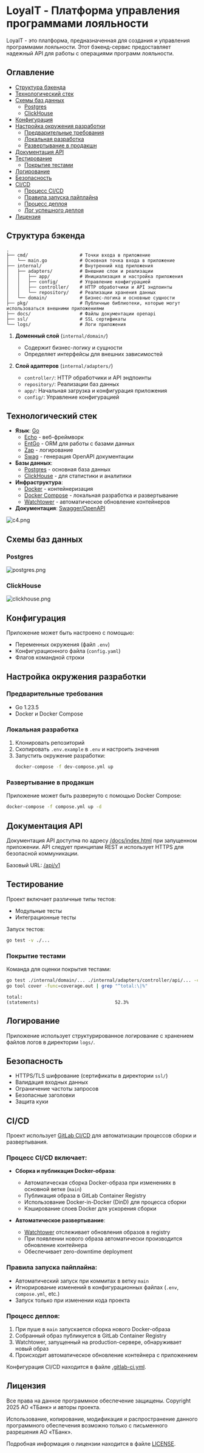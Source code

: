 # LoyalT - Платформа управления программами лояльности

LoyalT - это платформа, предназначенная для создания и управления программами лояльности. Этот бэкенд-сервис
предоставляет надежный API для работы с операциями программ лояльности.

## Оглавление

- [Структура бэкенда](#структура-бэкенда)
- [Технологический стек](#технологический-стек)
- [Схемы баз данных](#схемы-баз-данных)
    - [Postgres](#postgres)
    - [ClickHouse](#clickhouse)
- [Конфигурация](#конфигурация)
- [Настройка окружения разработки](#настройка-окружения-разработки)
    - [Предварительные требования](#предварительные-требования)
    - [Локальная разработка](#локальная-разработка)
    - [Развертывание в продакшн](#развертывание-в-продакшн)
- [Документация API](#документация-api)
- [Тестирование](#тестирование)
    - [Покрытие тестами](#покрытие-тестами)
- [Логирование](#логирование)
- [Безопасность](#безопасность)
- [CI/CD](#cicd)
    - [Процесс CI/CD](#процесс-cicd-включает)
    - [Правила запуска пайплайна](#правила-запуска-пайплайна)
    - [Процесс деплоя](#процесс-деплоя)
    - [Лог успешного деплоя](#лог-успешного-деплоя-gitlab)
- [Лицензия](#лицензия)

## Структура бэкенда

```
.
├── cmd/                   # Точки входа в приложение
│   └── main.go            # Основная точка входа в приложение
├── internal/              # Внутренний код приложения
│   ├── adapters/          # Внешние слои и реализации
│   │   ├── app/           # Инициализация и настройка приложения
│   │   ├── config/        # Управление конфигурацией
│   │   ├── controller/    # HTTP обработчики и API эндпоинты
│   │   └── repository/    # Реализации хранения данных
│   └── domain/            # Бизнес-логика и основные сущности
├── pkg/                   # Публичные библиотеки, которые могут использоваться внешними приложениями
├── docs/                  # Файлы документации openapi
├── ssl/                   # SSL сертификаты
└── logs/                  # Логи приложения
```

1. **Доменный слой** (`internal/domain/`)
    - Содержит бизнес-логику и сущности
    - Определяет интерфейсы для внешних зависимостей

2. **Слой адаптеров** (`internal/adapters/`)
    - `controller/`: HTTP обработчики и API эндпоинты
    - `repository/`: Реализации баз данных
    - `app/`: Начальная загрузка и конфигурация приложения
    - `config/`: Управление конфигурацией

## Технологический стек

- **Язык**: [Go](https://go.dev/doc/)
    - [Echo](https://echo.labstack.com/) - веб-фреймворк
    - [EntGo](https://entgo.io/) - ORM для работы с базами данных
    - [Zap](https://pkg.go.dev/go.uber.org/zap) - логирование
    - [Swag](https://github.com/swaggo/swag) - генерация OpenAPI документации
- **Базы данных**:
    - [Postgres](https://www.postgresql.org/docs/) - основная база данных
    - [ClickHouse](https://clickhouse.com/docs) - для статистики и аналитики
- **Инфраструктура**:
    - [Docker](https://docs.docker.com/) - контейнеризация
    - [Docker Compose](https://docs.docker.com/compose/) - локальная разработка и развертывание
    - [Watchtower](https://containrrr.dev/watchtower/) - автоматическое обновление контейнеров
- **Документация**: [Swagger/OpenAPI](https://swagger.io/specification/v2/)

![с4.png](img/с4.png)

## Схемы баз данных

### Postgres

![postgres.png](img/postgres.png)

### ClickHouse

![clickhouse.png](img/clickhouse.png)

## Конфигурация

Приложение может быть настроено с помощью:

- Переменных окружения (файл `.env`)
- Конфигурационного файла (`config.yaml`)
- Флагов командной строки

## Настройка окружения разработки

### Предварительные требования

- Go 1.23.5
- Docker и Docker Compose

### Локальная разработка

1. Клонировать репозиторий
2. Скопировать `.env.example` в `.env` и настроить значения
3. Запустить окружение разработки:
   ```bash
   docker-compose -f dev-compose.yml up
   ```

### Развертывание в продакшн

Приложение может быть развернуто с помощью Docker Compose:

```bash
docker-compose -f compose.yml up -d
```

## Документация API

Документация API доступна по
адресу [/docs/index.html](https://prod-team-22-t62v97db.final.prodcontest.ru/api/v1/docs/index.html) при запущенном
приложении. API следует принципам REST и использует HTTPS для безопасной коммуникации.

Базовый URL: [/api/v1](https://prod-team-22-t62v97db.final.prodcontest.ru/api/v1`)

## Тестирование

Проект включает различные типы тестов:

- Модульные тесты
- Интеграционные тесты

Запуск тестов:

```bash
go test -v ./...
```

### Покрытие тестами

Команда для оценки покрытия тестами:

```bash
go test ./internal/domain/... ./internal/adapters/controller/api/... -coverprofile=coverage.out
go tool cover -func=coverage.out | grep "^total:\|%"
```

`total:                                                                                                  (statements)                            52.3%`

## Логирование

Приложение использует структурированное логирование с хранением файлов логов в директории `logs/`.

## Безопасность

- HTTPS/TLS шифрование (сертификаты в директории `ssl/`)
- Валидация входных данных
- Ограничение частоты запросов
- Безопасные заголовки
- Защита куки

## CI/CD

Проект использует [GitLab CI/CD](https://docs.gitlab.com/ee/ci/) для автоматизации процессов сборки и развертывания.

### Процесс CI/CD включает:

- **Сборка и публикация Docker-образа**:
    - Автоматическая сборка Docker-образа при изменениях в основной ветке (`main`)
    - Публикация образа в GitLab Container Registry
    - Использование Docker-in-Docker (DinD) для процесса сборки
    - Кэширование слоев Docker для ускорения сборки

- **Автоматическое развертывание**:
    - [Watchtower](https://containrrr.dev/watchtower/) отслеживает обновления образов в registry
    - При появлении нового образа автоматически производится обновление контейнера
    - Обеспечивает zero-downtime deployment

### Правила запуска пайплайна:

- Автоматический запуск при коммитах в ветку `main`
- Игнорирование изменений в конфигурационных файлах (`.env`, `compose.yml`, etc.)
- Запуск только при изменении кода проекта

### Процесс деплоя:

1. При пуше в `main` запускается сборка нового Docker-образа
2. Собранный образ публикуется в GitLab Container Registry
3. Watchtower, запущенный на production-сервере, обнаруживает новый образ
4. Происходит автоматическое обновление контейнера с приложением

Конфигурация CI/CD находится в файле [.gitlab-ci.yml](.gitlab-ci.yml).

## Лицензия

Все права на данное программное обеспечение защищены. Copyright 2025 АО «ТБанк» и авторы проекта.

Использование, копирование, модификация и распространение данного программного обеспечения возможно только с письменного
разрешения АО «ТБанк».

Подробная информация о лицензии находится в файле [LICENSE](LICENSE).
